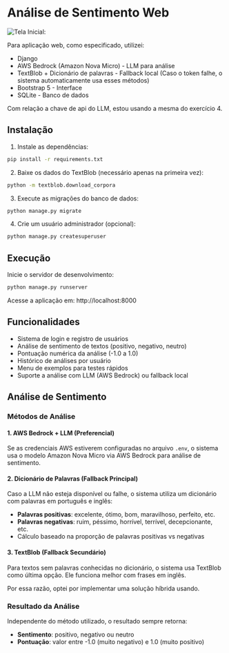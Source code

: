 # Análise de Sentimento Web

![Tela Inicial:](projeto/tela.png)

Para aplicação web, como especificado, utilizei:

- Django
- AWS Bedrock (Amazon Nova Micro) - LLM para análise
- TextBlob + Dicionário de palavras - Fallback local (Caso o token falhe, o sistema automaticamente usa esses métodos)
- Bootstrap 5 - Interface 
- SQLite - Banco de dados

Com relação a chave de api do LLM, estou usando a mesma do exercício 4.


## Instalação

1. Instale as dependências:
```bash
pip install -r requirements.txt
```

2. Baixe os dados do TextBlob (necessário apenas na primeira vez):
```bash
python -m textblob.download_corpora
```

3. Execute as migrações do banco de dados:
```bash
python manage.py migrate
```

4. Crie um usuário administrador (opcional):
```bash
python manage.py createsuperuser
```

## Execução

Inicie o servidor de desenvolvimento:
```bash
python manage.py runserver
```

Acesse a aplicação em: http://localhost:8000

## Funcionalidades

- Sistema de login e registro de usuários
- Análise de sentimento de textos (positivo, negativo, neutro)
- Pontuação numérica da análise (-1.0 a 1.0)
- Histórico de análises por usuário
- Menu de exemplos para testes rápidos
- Suporte a análise com LLM (AWS Bedrock) ou fallback local


## Análise de Sentimento

### Métodos de Análise

#### 1. AWS Bedrock + LLM (Preferencial)
Se as credenciais AWS estiverem configuradas no arquivo `.env`, o sistema usa o modelo Amazon Nova Micro via AWS Bedrock para análise de sentimento.

#### 2. Dicionário de Palavras (Fallback Principal)
Caso a LLM não esteja disponível ou falhe, o sistema utiliza um dicionário com palavras em português e inglês:
- **Palavras positivas**: excelente, ótimo, bom, maravilhoso, perfeito, etc.
- **Palavras negativas**: ruim, péssimo, horrível, terrível, decepcionante, etc.
- Cálculo baseado na proporção de palavras positivas vs negativas

#### 3. TextBlob (Fallback Secundário)
Para textos sem palavras conhecidas no dicionário, o sistema usa TextBlob como última opção. Ele funciona melhor com frases em inglês.

Por essa razão, optei por implementar uma solução híbrida usando.

### Resultado da Análise

Independente do método utilizado, o resultado sempre retorna:
- **Sentimento**: positivo, negativo ou neutro
- **Pontuação**: valor entre -1.0 (muito negativo) e 1.0 (muito positivo)
